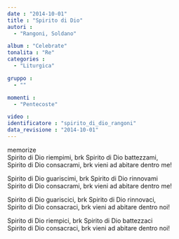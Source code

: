 ```yaml
---
date : "2014-10-01"
title : "Spirito di Dio"
autori : 
  - "Rangoni, Soldano"

album : "Celebrate"
tonalita : "Re"
categories : 
  - "Liturgica"

gruppo : 
  - ""

momenti : 
  - "Pentecoste"

video : 
identificatore : "spirito_di_dio_rangoni"
data_revisione : "2014-10-01"
---
```

  
  
  
  
  
            
  
  
  
  
memorize  
Spirito di Dio riempimi,   brk Spirito di Dio battezzami,    
Spirito di Dio consacrami, brk vieni ad abitare dentro me!     
  
  
  
Spirito di Dio guariscimi, brk Spirito di Dio rinnovami   
Spirito di Dio consacrami, brk vieni ad abitare dentro me!   
  
  
  
Spirito di Dio guariscici, brk Spirito di Dio rinnovaci,   
Spirito di Dio consacraci, brk vieni ad abitare dentro noi!   
  
  
  
Spirito di Dio riempici, brk Spirito di Dio battezzaci   
Spirito di Dio consacraci, brk vieni ad abitare dentro noi!   
  
  
